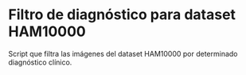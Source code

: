 # Filtro de diagnóstico para dataset HAM10000
 Script que filtra las imágenes del dataset HAM10000 por determinado diagnóstico clínico.
